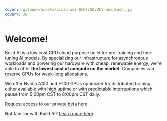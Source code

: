 ```yaml
---
cover: .gitbook/assets/vista-wei-0eDlr5DvZLY-unsplash.jpg
coverY: 38
---
```


# Welcome!

Build AI is a low cost GPU cloud purpose build for pre-training and fine tuning AI models. By specializing our infrastructure for asynchronous workloads and powering our hardware with cheap, renewable energy, we’re able to offer **the lowest cost of compute on the market**. Companies can reserve GPUs for week-long allocations.

We offer Nvidia A100 and H100 GPUs optimized for distributed training, either available with high uptime or with predictable interruptions which pause from 5:00pm CST to 8:00pm CST daily.

[Request access to our private beta here.](https://hrvsen390v8.typeform.com/to/NsMlxksc?utm\_source=docs)

Not familiar with Build AI? [Learn more here](https://www.notion.so/Build-AI-Documentation-2e9ae13def72412183fe65e902461ec2?pvs=21).
